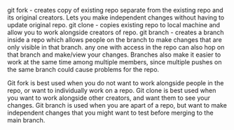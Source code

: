 git fork - creates copy of existing repo separate from the existing repo and its original creators. Lets you make independent changes without having to update original repo.
git clone - copies existing repo to local machine and allow you to work alongside creators of repo.
git branch - creates a branch inside a repo which allows people on the branch to make changes that are only visible in that branch. any one with access in the repo can also hop on that branch and make/view your changes. Branches also make it easier to work at the same time among multiple members, since multiple pushes on the same branch could cause problems for the repo.

Git fork is best used when you do not want to work alongside people in the repo, or want to individually work on a repo. Git clone is best used when you want to work alongside other creators, and want them to see your changes. Git branch is used when you are apart of a repo, but want to make independent changes that you might want to test before merging to the main branch.
